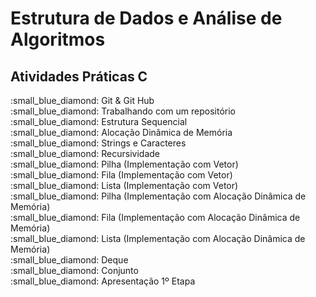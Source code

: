 
# Estrutura de Dados e Análise de Algoritmos 
<h2> Atividades Práticas C </h2>
:small_blue_diamond: Git & Git Hub <br>
:small_blue_diamond: Trabalhando com um repositório <br>
:small_blue_diamond: Estrutura Sequencial <br>
:small_blue_diamond: Alocação Dinâmica de Memória <br>
:small_blue_diamond: Strings e Caracteres <br>
:small_blue_diamond: Recursividade <br>
:small_blue_diamond: Pilha (Implementação com Vetor)<br>
:small_blue_diamond: Fila  (Implementação com Vetor)<br>
:small_blue_diamond: Lista (Implementação com Vetor)<br>
:small_blue_diamond: Pilha (Implementação com Alocação Dinâmica de Memória) <br>
:small_blue_diamond: Fila  (Implementação com Alocação Dinâmica de Memória)<br>
:small_blue_diamond: Lista  (Implementação com Alocação Dinâmica de Memória)<br>
:small_blue_diamond: Deque  <br>
:small_blue_diamond: Conjunto  <br>
:small_blue_diamond: Apresentação 1º Etapa <br>

